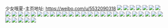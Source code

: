 少女哦夏-主页地址: https://weibo.com/u/5532090318 
![](https://wx4.sinaimg.cn/mw2000/0062o5pcly1h9pp2n27buj30wi1ycdsh.jpg) 
![](https://wx4.sinaimg.cn/mw2000/0062o5pcly1h9pp2nzm03j30wi1ycdmb.jpg) 
![](https://wx4.sinaimg.cn/mw2000/0062o5pcly1h9hjkw3mnkj30wi1yc4em.jpg) 
![](https://wx4.sinaimg.cn/mw2000/0062o5pcly1h9g94dh206j325n2bzb2a.jpg) 
![](https://wx4.sinaimg.cn/mw2000/0062o5pcly1h9g93w88wbj324d2tuqv6.jpg) 
![](https://wx4.sinaimg.cn/mw2000/0062o5pcly1h9g940iyz7j32bu33sb2b.jpg) 
![](https://wx4.sinaimg.cn/mw2000/0062o5pcly1h9g93xl8rpj32452tie82.jpg) 
![](https://wx4.sinaimg.cn/mw2000/0062o5pcly1h9g93utoenj320g2olhdu.jpg) 
![](https://wx4.sinaimg.cn/mw2000/0062o5pcly1h9g93yjpylj31sl2e4x6p.jpg) 
![](https://wx4.sinaimg.cn/mw2000/0062o5pcly1h9g94fuq5fj32ii2iiu0z.jpg) 
![](https://wx4.sinaimg.cn/mw2000/0062o5pcly1h9afn39ei2j32c02c07wh.jpg) 
![](https://wx4.sinaimg.cn/mw2000/0062o5pcly1h8m1qebxx1j30vl0vlgpj.jpg) 
![](https://wx4.sinaimg.cn/mw2000/0062o5pcly1h8jk53uyg9j30u00u0gsm.jpg) 
![](https://wx4.sinaimg.cn/mw2000/0062o5pcly1h8er1kzu5bj30og0gu0ut.jpg) 
![](https://wx4.sinaimg.cn/mw2000/0062o5pcly1h8d5b91fp5j30t009oab3.jpg) 
![](https://wx4.sinaimg.cn/mw2000/0062o5pcly1h8d5b8qcg1j30wi0ft0ui.jpg) 
![](https://wx4.sinaimg.cn/mw2000/0062o5pcly1h89lhu61tej31d01tee81.jpg) 
![](https://wx4.sinaimg.cn/mw2000/0062o5pcly1h89lhuu7yrj30u01hcwu4.jpg) 
![](https://wx4.sinaimg.cn/mw2000/0062o5pcly1h89lhsrfq9j30vf16otnv.jpg) 
![](https://wx4.sinaimg.cn/mw2000/0062o5pcly1h89lhvflv9j30wi17agxx.jpg) 
![](https://wx4.sinaimg.cn/mw2000/0062o5pcly1h828wcaxwqj32c033ye83.jpg) 
![](https://wx4.sinaimg.cn/mw2000/0062o5pcly1h828ws5z9oj32c03401kz.jpg) 
![](https://wx4.sinaimg.cn/mw2000/0062o5pcly1h828wlcwomj31sc2ds1ky.jpg) 
![](https://wx4.sinaimg.cn/mw2000/0062o5pcly1h828y405bjj32c0340u0x.jpg) 
![](https://wx4.sinaimg.cn/mw2000/0062o5pcly1h7wuvspzw2j32c03404qr.jpg) 
![](https://wx4.sinaimg.cn/mw2000/0062o5pcly1h7wuvv88fcj32c03401kz.jpg) 
![](https://wx4.sinaimg.cn/mw2000/0062o5pcly1h7k8tp2r6vj32c03401ky.jpg) 
![](https://wx4.sinaimg.cn/mw2000/0062o5pcly1h7k8u7c73pj30zk1bejwl.jpg) 
![](https://wx4.sinaimg.cn/mw2000/0062o5pcly1h7go9wiryhj30ju0oj42i.jpg) 
![](https://wx4.sinaimg.cn/mw2000/0062o5pcly1h71d4thvmbj30sn07adgt.jpg) 
![](https://wx4.sinaimg.cn/mw2000/0062o5pcly1h6zeictxfcj30u00u0wjn.jpg) 
![](https://wx4.sinaimg.cn/mw2000/0062o5pcly1h6zeick3qcj30wi1ycn6o.jpg) 
![](https://wx4.sinaimg.cn/mw2000/0062o5pcly1h6zeir9c8ej30wi0x6n56.jpg) 
![](https://wx4.sinaimg.cn/mw2000/0062o5pcly1h6zeipkzjzj30vs0hwdkg.jpg) 
![](https://wx4.sinaimg.cn/mw2000/0062o5pcly1h6szuwfwyhj32c0340nao.jpg) 
![](https://wx4.sinaimg.cn/mw2000/0062o5pcly1h6azouiovfj30u015q7gw.jpg) 
![](https://wx4.sinaimg.cn/mw2000/0062o5pcly1h6azlhp72wj30wi1axn08.jpg) 
